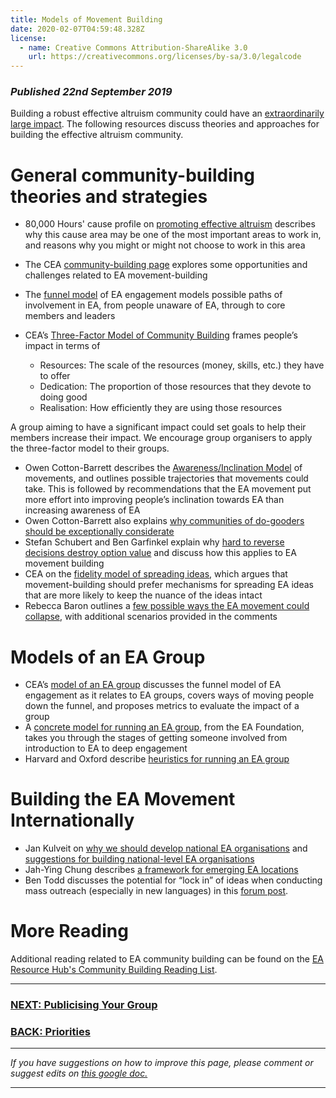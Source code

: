 ```yaml
---
title: Models of Movement Building
date: 2020-02-07T04:59:48.328Z
license:
  - name: Creative Commons Attribution-ShareAlike 3.0
    url: https://creativecommons.org/licenses/by-sa/3.0/legalcode
---
```

### *Published 22nd September 2019*

Building a robust effective altruism community could have an <a target="_blank_" href="https://www.effectivealtruism.org/articles/cause-profile-building-an-effective-altruism-community/">extraordinarily large impact</a>. The following resources discuss theories and approaches for building the effective altruism community. 

# General community-building theories and strategies

* 80,000 Hours' cause profile on <a target="_blank_" href="https://80000hours.org/problem-profiles/promoting-effective-altruism/">promoting effective altruism</a> describes why this cause area may be one of the most important areas to work in, and reasons why you might or might not choose to work in this area
* The CEA <a target="_blank_" href="https://app.effectivealtruism.org/groups/resources/effective-altruism-community-building">community-building page</a> explores some opportunities and challenges related to EA movement-building
* The <a target="_blank_" href="https://www.centreforeffectivealtruism.org/the-funnel-model/">funnel model</a> of EA engagement models possible paths of involvement in EA, from people unaware of EA, through to core members and leaders
* CEA’s <a target="_blank_" href="https://www.centreforeffectivealtruism.org/a-three-factor-model-of-community-building">Three-Factor Model of Community Building</a> frames people’s impact in terms of 

  * Resources: The scale of the resources (money, skills, etc.) they have to offer
  * Dedication: The proportion of those resources that they devote to doing good
  * Realisation: How efficiently they are using those resources

A group aiming to have a significant impact could set goals to help their members increase their impact. We encourage group organisers to apply the three-factor model to their groups.

* Owen Cotton-Barrett describes the <a target="_blank_" href="http://globalprioritiesproject.org/wp-content/uploads/2015/05/MovementGrowth.pdf">Awareness/Inclination Model</a> of movements, and outlines possible trajectories that movements could take. This is followed by recommendations that the EA movement put more effort into improving people’s inclination towards EA than increasing awareness of EA
* Owen Cotton-Barrett also explains <a target="_blank_" href="https://www.centreforeffectivealtruism.org/blog/considering-considerateness-why-communities-of-do-gooders-should-be/">why communities of do-gooders should be exceptionally considerate
  </a>
* Stefan Schubert and Ben Garfinkel explain why <a target="_blank_" href="https://www.effectivealtruism.org/articles/hard-to-reverse-decisions-destroy-option-value/">hard to reverse decisions destroy option value</a> and discuss how this applies to EA movement building
* CEA on the <a target="_blank_" href="https://www.centreforeffectivealtruism.org/blog/the-fidelity-model-of-spreading-ideas/">fidelity model of spreading ideas</a>, which argues that movement-building should prefer mechanisms for spreading EA ideas that are more likely to keep the nuance of the ideas intact
* Rebecca Baron outlines a <a target="_blank_" href="https://forum.effectivealtruism.org/posts/KeBgeY8XvYb3pbFRA/movement-collapse-scenarios">few possible ways the EA movement could collapse</a>, with additional scenarios provided in the comments

# Models of an EA Group

* CEA’s <a target="_blank_" href="https://app.effectivealtruism.org/groups/resources/a-model-of-an-ea-group">model of an EA group</a> discusses the funnel model of EA engagement as it relates to EA groups, covers ways of moving people down the funnel, and proposes metrics to evaluate the impact of a group
* A <a target="_blank_" href="https://ea-foundation.org/blog/local-group-model/">concrete model for running an EA group</a>, from the EA Foundation, takes you through the stages of getting someone involved from introduction to EA to deep engagement
* Harvard and Oxford describe <a target="_blank_" href="https://forum.effectivealtruism.org/posts/Rjb9oTjQ9RJMFw2Yo/heuristics-from-running-harvard-and-oxford-ea-groups">heuristics for running an EA group</a>

# Building the EA Movement Internationally

* Jan Kulveit on <a target="_blank_" href="https://forum.effectivealtruism.org/posts/a6LXyzYPtCyEZmpS6/why-develop-national-level-effective-altruism-organizations">why we should develop national EA organisations</a> and <a target="_blank_" href="https://forum.effectivealtruism.org/posts/QofjcgYDbCxZQe8nQ/suggestions-for-developing-national-level-effective-altruism">suggestions for building national-level EA organisations</a>
* Jah-Ying Chung describes <a target="_blank_" href="https://forum.effectivealtruism.org/posts/KmondPMrgZ2ctKnP4/a-framework-for-assessing-the-potential-of-ea-development-in-1">a framework for emerging EA locations</a>
* Ben Todd discusses the potential for “lock in” of ideas when conducting mass outreach (especially in new languages) in this <a target="_blank_" href="https://forum.effectivealtruism.org/posts/Z95TxtkjHGPq4TAqY/why-not-to-rush-to-translate-effective-altruism-into-other">forum post</a>.

# More Reading
Additional reading related to EA community building can be found on the <a target="_blank_" href="https://docs.google.com/document/d/1AHhQK4z_RNvyhdu3KaYzKqomcGW-zUDZh8Vjh4qVjv0/edit#">EA Resource Hub's Community Building Reading List</a>. 

<hr>

### [NEXT: Publicising Your Group](/tips/organisation/)

### [BACK: Priorities](/tips/articles/priorities/)

<hr>

*If you have suggestions on how to improve this page, please comment or suggest edits on* <a target="_blank" href="https://docs.google.com/document/d/1GRJFS-mVl2b4UXzBpzQiQ-YzmfLmPbPJkDIMUcRw8R4/edit?usp=sharing">*this google doc.*</a>

<hr>